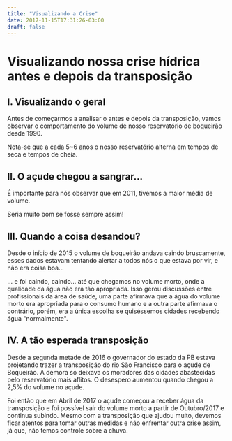 ```yaml
---
title: "Visualizando a Crise"
date: 2017-11-15T17:31:26-03:00
draft: false
---
```


# Visualizando nossa crise hídrica antes e depois da transposição

## I. Visualizando o geral 

Antes de começarmos a analisar o antes e depois da transposição, vamos observar o comportamento do volume de nosso reservatório de boqueirão desde 1990.

<div id="visTotal" width=300></div>

<script src="https://cdnjs.cloudflare.com/ajax/libs/vega/3.0.7/vega.js"></script>
<script src="https://cdnjs.cloudflare.com/ajax/libs/vega-lite/2.0.1/vega-lite.js"></script>
<script src="https://cdnjs.cloudflare.com/ajax/libs/vega-embed/3.0.0-rc7/vega-embed.js"></script>

<script>
    const specTotal = {
    "$schema": "https://vega.github.io/schema/vega-lite/v2.json",
    "data": {
        "url": "https://api.insa.gov.br/reservatorios/12172/monitoramento",
        "format": {
        "type": "json",
        "property": "volumes",
        "parse": {
            "DataInformacao": "utc:'%d/%m/%Y'"
                }
            }
        },

    "width": 500,
    "height": 120,

    "mark": {
        "type": "area",
        "interpolate": "monotone"
    },
    "selection": {
      "brush": {"type": "interval", "encodings": ["x"]}
    },
    "encoding": {
      "x": {
        "timeUnit" : "monthyear",
        "field": "DataInformacao",
        "type": "temporal",
        "axis": {"format": "%Y", "title" : "Volume percentual ao longo dos anos"}
       },
      "y": {
        "field": "VolumePercentual",
        "type": "quantitative",
        "axis": {"tickCount": 30, "grid": false, "title": "Volume percentual"}
         }
       }
     };
     
  	vegaEmbed('#visTotal', specTotal).catch(console.warn);
</script>

Nota-se que a cada 5~6 anos o nosso reservatório alterna em tempos de seca e tempos de cheia.

## II. O açude chegou a sangrar...

É importante para nós observar que em 2011, tivemos a maior média de volume.

<div id="visMaior" width=300>
<script>
const specMaior = {
        "$schema": "https://vega.github.io/schema/vega-lite/v2.json",  
  "data": {
        "url": "https://api.insa.gov.br/reservatorios/12172/monitoramento",
        "format": {
        "type": "json",
        "property": "volumes",
        "parse": {
            "DataInformacao": "utc:'%d/%m/%Y'"
                }
            }   
        },
        
    "width": 500,
    "height": 120,

    "transform": [
          {"filter": {"timeUnit": "year", "field": "DataInformacao", "range": [2011, 2011] }}
    ],
    
    "layer": [{
    "mark": "circle",
    "encoding": {
      "x": {
            "timeUnit": "yearmonth",
            "field": "DataInformacao",
            "type": "ordinal"
        },
        "y": {
            "aggregate": "mean",
            "field": "VolumePercentual",
            "type": "quantitative"
        
    }
    }
  }, {
    "mark": {
      "type": "text",
      "align": "bottom",
      "baseline": "middle",
      "dy": 15
    },
    "encoding": {
      "y": {"aggregate": "mean", "field": "VolumePercentual", "type": "quantitative"},
      "x": {"timeUnit": "yearmonth", "field": "DataInformacao", "type": "ordinal"},
      "text": {"aggregate": "max", "field": "VolumePercentual", "type": "quantitative"}
    }
  }]
  
  };
    
    vegaEmbed('#visMaior', specMaior).catch(console.warn);

</script>
</div>

Seria muito bom se fosse sempre assim!

## III. Quando a coisa desandou?

Desde o início de 2015 o volume de boqueirão andava caindo bruscamente, esses dados estavam tentando alertar a todos nós o que estava por vir, e não era coisa boa...

<div id="visActual" width=300>
<script>
const specActual = {
        "$schema": "https://vega.github.io/schema/vega-lite/v2.json",  
        "data": {
            "url": "https://api.insa.gov.br/reservatorios/12172/monitoramento",
            "format": {
            "type": "json",
            "property": "volumes",
            "parse": {
                "DataInformacao": "utc:'%d/%m/%Y'"
                    }
                }   
            },

        "transform": [
              {"filter": {"timeUnit": "year", "field": "DataInformacao", "range": [2015, 2017] }}
        ],

        "mark": "line",    
        "encoding": {
            "x": {
                "timeUnit": "yearmonth",
                "field": "DataInformacao",
                "type": "ordinal"
            },
            "y": {
                "aggregate": "mean",
                "field": "VolumePercentual",
                "type": "quantitative"

        }

      }
    };
    
    vegaEmbed('#visActual', specActual).catch(console.warn);

</script>
</div>

... e foi caindo, caindo... até que chegamos no volume morto, onde a qualidade da água não era tão apropriada. Isso gerou discussões entre profissionais da área de saúde, uma parte afirmava que a água do volume morto era apropriada para o consumo humano e a outra parte afirmava o contrário, porém, era a única escolha se quiséssemos cidades recebendo água "normalmente".


## IV. A tão esperada transposição

Desde a segunda metade de 2016 o governador do estado da PB estava projetando trazer a transposição do rio São Francisco para o açude de Boqueirão. A demora só deixava os moradores das cidades abastecidas pelo reservatório mais aflitos. O desespero aumentou quando chegou a 2,5% do volume no açude.

<div id="visTransp" width=300>
<script>
const specTransp = {
        "$schema": "https://vega.github.io/schema/vega-lite/v2.json",  
  "data": {
        "url": "https://api.insa.gov.br/reservatorios/12172/monitoramento",
        "format": {
        "type": "json",
        "property": "volumes",
        "parse": {
            "DataInformacao": "utc:'%d/%m/%Y'"
                }
            }   
        },
        
    "width": 500,
    "height": 120,

    "transform": [
          {"filter": {"timeUnit": "year", "field": "DataInformacao", "range": [2017, 2017] }}
    ],
            
    "mark": "bar",    
    "encoding": {
        "x": {
            "timeUnit": "yearmonth",
            "field": "DataInformacao",
            "type": "ordinal"
        },
        "y": {
            "aggregate": "mean",
            "field": "VolumePercentual",
            "type": "quantitative"
        
    }
    
  }
    };
    
    vegaEmbed('#visTransp', specTransp).catch(console.warn);

</script>
</div>

Foi então que em Abril de 2017 o açude começou a receber água da transposição e foi possível sair do volume morto a partir de Outubro/2017 e continua subindo. Mesmo com a transposição que ajudou muito, devemos ficar atentos para tomar outras medidas e não enfrentar outra crise assim, já que, não temos controle sobre a chuva.

